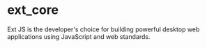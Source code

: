 # ext_core
Ext JS is the developer's choice for building powerful desktop web applications using JavaScript and web standards.
